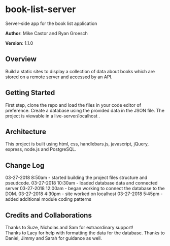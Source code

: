 # book-list-server
Server-side app for the book list application

**Author**: Mike Castor and Ryan Groesch

**Version**: 1.1.0 

## Overview
Build a static sites to display a collection of data about books which are stored on a remote server and accessed by an API.

## Getting Started
<!-- What are the steps that a user must take in order to build this app on their own machine and get it running? -->
First step, clone the repo and load the files in your code editor of preference.   Create a database using the provided data in the JSON file.  The project is viewable in a live-server/localhost .

## Architecture
This project is built using html, css, handlebars.js, javascript, jQuery, express, node.js and PostgreSQL.  

## Change Log
03-27-2018 8:50am - started building the project files structure and pseudcode.
03-27-2018 10:30am - loaded database data and connected server 
03-27-2018 12:00am - began working to connect the database to the DOM.
03-27-2018 4:30pm - site worked on localhost 
03-27-2018 5:45pm - added additional module coding patterns

## Credits and Collaborations
Thanks to Suze, Nicholas and Sam for extraordinary support!  
Thanks to Lacy for help with formatting the data for the database.
Thanks to Daniel, Jimmy and Sarah for guidance as well.